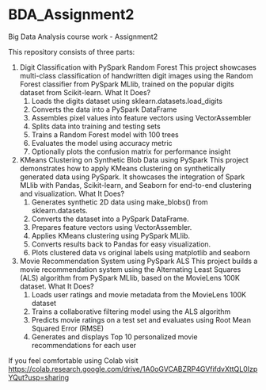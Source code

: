 # BDA_Assignment2
Big Data Analysis course work  - Assignment2

This repository consists of three parts:
1. Digit Classification with PySpark Random Forest
   This project showcases multi-class classification of handwritten digit images using the Random Forest classifier from PySpark MLlib, trained on the popular digits dataset from Scikit-learn.
   What It Does?
     1. Loads the digits dataset using sklearn.datasets.load_digits
     2. Converts the data into a PySpark DataFrame
     3. Assembles pixel values into feature vectors using VectorAssembler
     4. Splits data into training and testing sets
     5. Trains a Random Forest model with 100 trees
     6. Evaluates the model using accuracy metric
     7. Optionally plots the confusion matrix for performance insight
2. KMeans Clustering on Synthetic Blob Data using PySpark
  This project demonstrates how to apply KMeans clustering on synthetically generated data using PySpark. It showcases the integration of Spark MLlib with Pandas, Scikit-learn, and Seaborn for end-to-end clustering and visualization.
  What It Does?
    1. Generates synthetic 2D data using make_blobs() from sklearn.datasets.
    2. Converts the dataset into a PySpark DataFrame.
    3. Prepares feature vectors using VectorAssembler.
    4. Applies KMeans clustering using PySpark MLlib.
    5. Converts results back to Pandas for easy visualization.
    6. Plots clustered data vs original labels using matplotlib and seaborn
3. Movie Recommendation System using PySpark ALS
  This project builds a movie recommendation system using the Alternating Least Squares (ALS) algorithm from PySpark MLlib, based on the MovieLens 100K dataset.
  What It Does?
    1. Loads user ratings and movie metadata from the MovieLens 100K dataset
    2. Trains a collaborative filtering model using the ALS algorithm
    3. Predicts movie ratings on a test set and evaluates using Root Mean Squared Error (RMSE)
    4. Generates and displays Top 10 personalized movie recommendations for each user

If you feel comfortable using Colab visit https://colab.research.google.com/drive/1A0oGVCABZRP4GVfifdvXttQL0IzpYQut?usp=sharing

